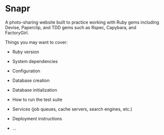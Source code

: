 # Snapr

A photo-sharing website built to practice working with Ruby gems including Devise, Paperclip, and TDD gems such as Rspec, Capybara, and FactoryGirl.

Things you may want to cover:

* Ruby version

* System dependencies

* Configuration

* Database creation

* Database initialization

* How to run the test suite

* Services (job queues, cache servers, search engines, etc.)

* Deployment instructions

* ...
